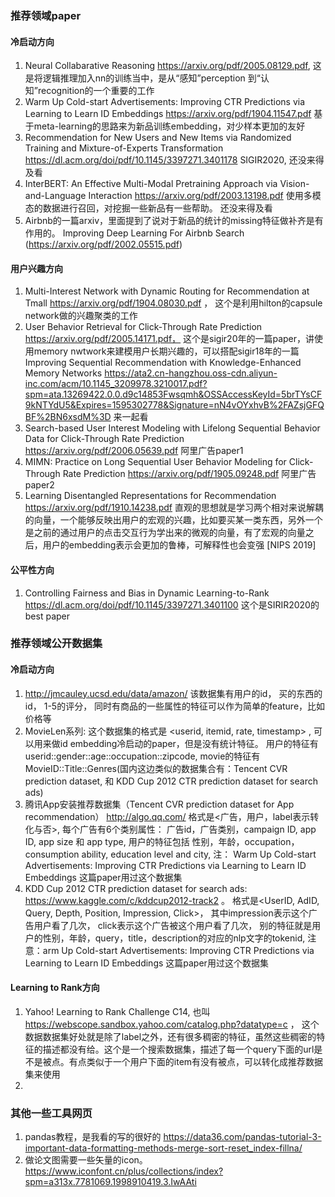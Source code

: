 ### 推荐领域paper
#### 冷启动方向
1. Neural Collabarative Reasoning https://arxiv.org/pdf/2005.08129.pdf, 这是将逻辑推理加入nn的训练当中，是从“感知”perception 到“认知”recognition的一个重要的工作
2. Warm Up Cold-start Advertisements: Improving CTR Predictions via Learning to Learn ID Embeddings https://arxiv.org/pdf/1904.11547.pdf 基于meta-learning的思路来为新品训练embedding，对少样本更加的友好
3. Recommendation for New Users and New Items via Randomized Training and Mixture-of-Experts Transformation https://dl.acm.org/doi/pdf/10.1145/3397271.3401178  SIGIR2020, 还没来得及看
4. InterBERT: An Effective Multi-Modal Pretraining Approach via Vision-and-Language Interaction https://arxiv.org/pdf/2003.13198.pdf 使用多模态的数据进行召回，对挖掘一些新品有一些帮助。 还没来得及看
5. Airbnb的一篇arxiv，里面提到了说对于新品的统计的missing特征做补齐是有作用的。 Improving Deep Learning For Airbnb Search (https://arxiv.org/pdf/2002.05515.pdf)

#### 用户兴趣方向
1. Multi-Interest Network with Dynamic Routing for Recommendation at Tmall https://arxiv.org/pdf/1904.08030.pdf ， 这个是利用hilton的capsule network做的兴趣聚类的工作
2. User Behavior Retrieval for Click-Through Rate Prediction https://arxiv.org/pdf/2005.14171.pdf， 这个是sigir20年的一篇paper，讲使用memory nwtwork来建模用户长期兴趣的，可以搭配sigir18年的一篇Improving Sequential Recommendation with Knowledge-Enhanced Memory Networks https://ata2.cn-hangzhou.oss-cdn.aliyun-inc.com/acm/10.1145_3209978.3210017.pdf?spm=ata.13269422.0.0.d9c14853Fwsqmh&OSSAccessKeyId=5brTYsCF9kNTYdU5&Expires=1595302778&Signature=nN4vOYxhvB%2FAZsjGFQBF%2BN6xsdM%3D  来一起看  
3. Search-based User Interest Modeling with Lifelong Sequential Behavior Data for Click-Through Rate Prediction  https://arxiv.org/pdf/2006.05639.pdf 阿里广告paper1
4. MIMN: Practice on Long Sequential User Behavior Modeling for Click-Through Rate Prediction https://arxiv.org/pdf/1905.09248.pdf 阿里广告paper2
5. Learning Disentangled Representations for Recommendation https://arxiv.org/pdf/1910.14238.pdf 直观的思想就是学习两个相对来说解耦的向量，一个能够反映出用户的宏观的兴趣，比如要买某一类东西，另外一个是之前的通过用户的点击交互行为学出来的微观的向量，有了宏观的向量之后，用户的embedding表示会更加的鲁棒，可解释性也会变强 [NIPS 2019]

#### 公平性方向
1. Controlling Fairness and Bias in Dynamic Learning-to-Rank https://dl.acm.org/doi/pdf/10.1145/3397271.3401100 这个是SIRIR2020的best paper

### 推荐领域公开数据集
#### 冷启动方向
1. http://jmcauley.ucsd.edu/data/amazon/ 该数据集有用户的id， 买的东西的id， 1-5的评分， 同时有商品的一些属性的特征可以作为简单的feature，比如 价格等
2. MovieLen系列: 这个数据集的格式是  <userid, itemid, rate, timestamp> , 可以用来做id embedding冷启动的paper，但是没有统计特征。 用户的特征有 userid::gender::age::occupation::zipcode, movie的特征有MovieID::Title::Genres(国内这边类似的数据集合有：Tencent CVR prediction dataset, 和 KDD Cup 2012 CTR prediction dataset for search ads)
3. 腾讯App安装推荐数据集（Tencent CVR prediction dataset for App recommendation） http://algo.qq.com/ 格式是<广告，用户，label表示转化与否>, 每个广告有6个类别属性： 广告id，广告类别，campaign ID, app ID, app size 和 app type, 用户的特征包括 性别，年龄，occupation， consumption ability, education level and city, 注： Warm Up Cold-start Advertisements: Improving CTR Predictions via Learning to Learn ID Embeddings 这篇paper用过这个数据集 
4. KDD Cup 2012 CTR prediction dataset for search ads: https://www.kaggle.com/c/kddcup2012-track2 。 格式是<UserID, AdID, Query, Depth, Position, Impression, Click>， 其中impression表示这个广告用户看了几次， click表示这个广告被这个用户看了几次， 别的特征就是用户的性别，年龄，query，title，description的对应的nlp文字的tokenid, 注意：arm Up Cold-start Advertisements: Improving CTR Predictions via Learning to Learn ID Embeddings 这篇paper用过这个数据集

#### Learning to Rank方向
1. Yahoo! Learning to Rank Challenge C14, 也叫 https://webscope.sandbox.yahoo.com/catalog.php?datatype=c ， 这个数据数据集好处就是除了label之外，还有很多稠密的特征，虽然这些稠密的特征的描述都没有给。这个是一个搜索数据集，描述了每一个query下面的url是不是被点。有点类似于一个用户下面的item有没有被点，可以转化成推荐数据集来使用
2. 

### 其他一些工具网页
1. pandas教程，是我看的写的很好的 https://data36.com/pandas-tutorial-3-important-data-formatting-methods-merge-sort-reset_index-fillna/
2. 做论文图需要一些矢量的icon。 https://www.iconfont.cn/plus/collections/index?spm=a313x.7781069.1998910419.3.IwAAti
